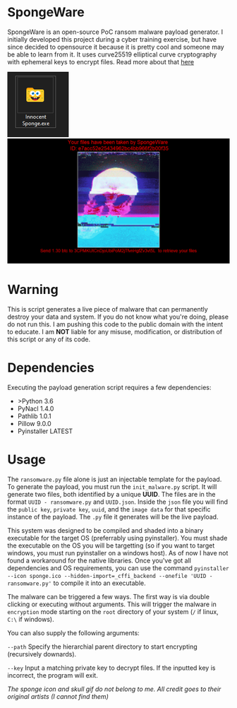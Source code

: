 # SpongeWare

SpongeWare is an open-source PoC ransom malware payload generator. I initially developed this project during a cyber training exercise, but have since decided to opensource it because it is pretty cool and someone may be able to learn from it. It uses curve25519 elliptical curve cryptography with ephemeral keys to encrypt files. Read more about that [here](https://cr.yp.to/ecdh.html)


![SS_1](https://raw.githubusercontent.com/peterbro1/SpongeWare/master/Screenshot_1.png)
![SS_2](https://raw.githubusercontent.com/peterbro1/SpongeWare/master/Screenshot_2.png)


# **Warning**
This is script generates a live piece of malware that can permanently destroy your data and system. If you do not know what you're doing, please do not run this. I am pushing this code to the public domain with the intent to educate. I am **NOT** liable for any misuse, modification, or distribution of this script or any of its code.


# Dependencies

Executing the payload generation script requires a few dependencies:
- \>Python 3.6
- PyNacl 1.4.0
- Pathlib 1.0.1
- Pillow 9.0.0
- Pyinstaller LATEST

# Usage

The `ransomware.py` file alone is just an injectable template for the payload. To generate the payload, you must run the `init_malware.py` script. It will generate two files, both identified by a unique **UUID**. The files are in the format `UUID - ransomware.py` and `UUID.json`. Inside the `json` file you will find the `public key`, `private key`, `uuid`, and the `image data` for that specific instance of the payload. The `.py` file it generates will be the live payload.

This system was designed to be compiled and shaded into a binary executable for the target OS (preferrably using pyinstaller). You must shade the executable on the OS you will be targetting (so if you want to target windows, you must run pyinstaller on a windows host). As of now I have not found a workaround for the native libraries. Once you've got all dependencies and OS requirements, you can use the command `pyinstaller --icon sponge.ico --hidden-import=_cffi_backend --onefile 'UUID - ransomware.py'` to compile it into an executable.

The malware can be triggered a few ways. The first way is via double clicking or executing without arguments. This will trigger the malware in `encryption` mode starting on the `root` directory of your system (`/` if linux, `C:\` if windows).

You can also supply the following arguments:

`--path` Specify the hierarchial parent directory to start encrypting (recursively downards).

`--key` Input a matching private key to decrypt files. If the inputted key is incorrect, the program will exit.



*The sponge icon and skull gif do not belong to me. All credit goes to their original artists (I cannot find them)*

